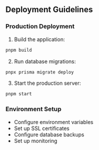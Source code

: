 ## Deployment Guidelines

### Production Deployment
1. Build the application:
```bash
pnpm build
```

2. Run database migrations:
```bash
pnpx prisma migrate deploy
```

3. Start the production server:
```bash
pnpm start
```

### Environment Setup
- Configure environment variables
- Set up SSL certificates
- Configure database backups
- Set up monitoring